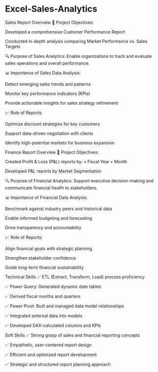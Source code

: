 # Excel-Sales-Analytics
Sales Report Overview
🎯 Project Objectives:

Developed a comprehensive Customer Performance Report

Conducted in-depth analysis comparing Market Performance vs. Sales Targets

🔍 Purpose of Sales Analytics:
Enable organizations to track and evaluate sales operations and overall performance.

📊 Importance of Sales Data Analysis:

Detect emerging sales trends and patterns

Monitor key performance indicators (KPIs)

Provide actionable insights for sales strategy refinement

📈 Role of Reports:

Optimize discount strategies for key customers

Support data-driven negotiation with clients

Identify high-potential markets for business expansion

Finance Report Overview
🎯 Project Objectives:

Created Profit & Loss (P&L) reports by:
• Fiscal Year
• Month

Developed P&L reports by Market Segmentation

🔍 Purpose of Financial Analytics:
Support executive decision-making and communicate financial health to stakeholders.

📊 Importance of Financial Data Analysis:

Benchmark against industry peers and historical data

Enable informed budgeting and forecasting

Drive transparency and accountability

📈 Role of Reports:

Align financial goals with strategic planning

Strengthen stakeholder confidence

Guide long-term financial sustainability

Technical Skills
✅ ETL (Extract, Transform, Load) process proficiency

✅ Power Query: Generated dynamic date tables

✅ Derived fiscal months and quarters

✅ Power Pivot: Built and managed data model relationships

✅ Integrated external data into models

✅ Developed DAX-calculated columns and KPIs

Soft Skills
✅ Strong grasp of sales and financial reporting concepts

✅ Empathetic, user-centered report design

✅ Efficient and optimized report development

✅ Strategic and structured report planning approach

